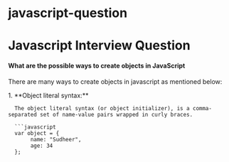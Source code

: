 # javascript-question
<h1>Javascript Interview Question</h1>

<h4>What are the possible ways to create objects in JavaScript</h4>
<p>There are many ways to create objects in javascript as mentioned below:</p>
1. **Object literal syntax:**

      The object literal syntax (or object initializer), is a comma-separated set of name-value pairs wrapped in curly braces.

      ```javascript
      var object = {
           name: "Sudheer",
           age: 34
      };